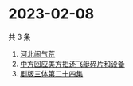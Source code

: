 # 2023-02-08

共 3 条

<!-- BEGIN ZHIHUSEARCH -->
<!-- 最后更新时间 Wed Feb 08 2023 04:20:42 GMT+0800 (China Standard Time) -->
1. [河北闹气荒](https://www.zhihu.com/search?q=河北闹气荒)
1. [中方回应美方拒还飞艇碎片和设备](https://www.zhihu.com/search?q=中方回应美方拒还飞艇碎片和设备)
1. [剧版三体第二十四集](https://www.zhihu.com/search?q=剧版三体第二十四集)
<!-- END ZHIHUSEARCH -->
